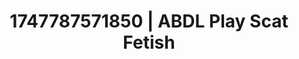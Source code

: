 ---
categories:
- Tradwife
- Whispered desires
- Midnight surrender
- Anime
- Titty fuck
image: /assets/images/1747787571850.webp
layout: post
seo:
  description: Featured content with artistic ABDL Play, Scat Fetish. HD images available.
  keywords: ABDL Play, Scat Fetish
  og_image: /assets/images/1747787571850.webp
  schema_type: VisualArtwork
tags:
- '#1747787571850'
- ABDL Play
- Scat Fetish
title: 1747787571850 | ABDL Play Scat Fetish
---